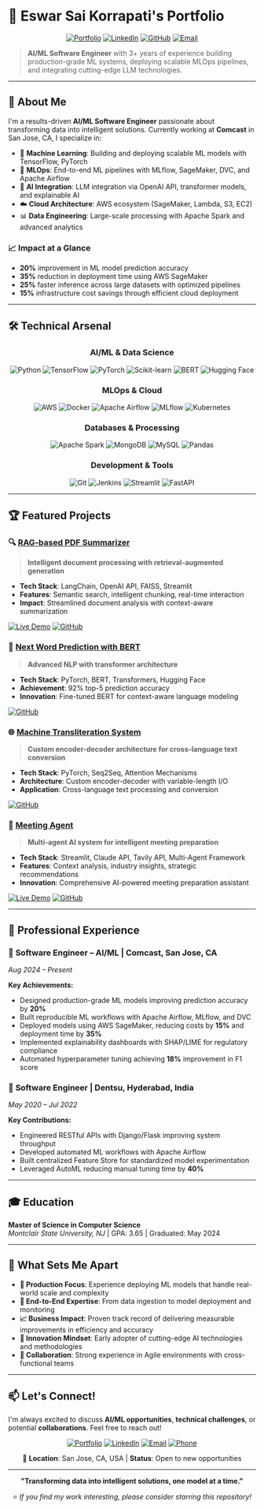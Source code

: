 # 🚀 Eswar Sai Korrapati's Portfolio

<div align="center">
  
[![Portfolio](https://img.shields.io/badge/Portfolio-Live-brightgreen?style=for-the-badge&logo=vercel)](https://eswarsaiportfolio.org/)
[![LinkedIn](https://img.shields.io/badge/LinkedIn-Connect-blue?style=for-the-badge&logo=linkedin)](https://www.linkedin.com/in/eswarsaikorrapati/)
[![GitHub](https://img.shields.io/badge/GitHub-Follow-black?style=for-the-badge&logo=github)](https://github.com/ek-sai)
[![Email](https://img.shields.io/badge/Email-Contact-red?style=for-the-badge&logo=gmail)](mailto:eksai0726@gmail.com)

</div>

> **AI/ML Software Engineer** with 3+ years of experience building production-grade ML systems, deploying scalable MLOps pipelines, and integrating cutting-edge LLM technologies.

---

## 🎯 About Me

I'm a results-driven **AI/ML Software Engineer** passionate about transforming data into intelligent solutions. Currently working at **Comcast** in San Jose, CA, I specialize in:

- 🤖 **Machine Learning**: Building and deploying scalable ML models with TensorFlow, PyTorch
- 🔄 **MLOps**: End-to-end ML pipelines with MLflow, SageMaker, DVC, and Apache Airflow
- 🧠 **AI Integration**: LLM integration via OpenAI API, transformer models, and explainable AI
- ☁️ **Cloud Architecture**: AWS ecosystem (SageMaker, Lambda, S3, EC2)
- 📊 **Data Engineering**: Large-scale processing with Apache Spark and advanced analytics

### 📈 Impact at a Glance
- **20%** improvement in ML model prediction accuracy
- **35%** reduction in deployment time using AWS SageMaker
- **25%** faster inference across large datasets with optimized pipelines
- **15%** infrastructure cost savings through efficient cloud deployment

---

## 🛠️ Technical Arsenal

<div align="center">

### AI/ML & Data Science
![Python](https://img.shields.io/badge/Python-3776AB?style=flat-square&logo=python&logoColor=white)
![TensorFlow](https://img.shields.io/badge/TensorFlow-FF6F00?style=flat-square&logo=tensorflow&logoColor=white)
![PyTorch](https://img.shields.io/badge/PyTorch-EE4C2C?style=flat-square&logo=pytorch&logoColor=white)
![Scikit-learn](https://img.shields.io/badge/Scikit_learn-F7931E?style=flat-square&logo=scikit-learn&logoColor=white)
![BERT](https://img.shields.io/badge/BERT-4285F4?style=flat-square&logo=google&logoColor=white)
![Hugging Face](https://img.shields.io/badge/🤗_Hugging_Face-FFD21E?style=flat-square&logoColor=black)

### MLOps & Cloud
![AWS](https://img.shields.io/badge/AWS-232F3E?style=flat-square&logo=amazon-aws&logoColor=white)
![Docker](https://img.shields.io/badge/Docker-2496ED?style=flat-square&logo=docker&logoColor=white)
![Apache Airflow](https://img.shields.io/badge/Apache_Airflow-017CEE?style=flat-square&logo=apache-airflow&logoColor=white)
![MLflow](https://img.shields.io/badge/MLflow-0194E2?style=flat-square&logo=mlflow&logoColor=white)
![Kubernetes](https://img.shields.io/badge/Kubernetes-326CE5?style=flat-square&logo=kubernetes&logoColor=white)

### Databases & Processing
![Apache Spark](https://img.shields.io/badge/Apache_Spark-E25A1C?style=flat-square&logo=apache-spark&logoColor=white)
![MongoDB](https://img.shields.io/badge/MongoDB-47A248?style=flat-square&logo=mongodb&logoColor=white)
![MySQL](https://img.shields.io/badge/MySQL-4479A1?style=flat-square&logo=mysql&logoColor=white)
![Pandas](https://img.shields.io/badge/Pandas-150458?style=flat-square&logo=pandas&logoColor=white)

### Development & Tools
![Git](https://img.shields.io/badge/Git-F05032?style=flat-square&logo=git&logoColor=white)
![Jenkins](https://img.shields.io/badge/Jenkins-D24939?style=flat-square&logo=jenkins&logoColor=white)
![Streamlit](https://img.shields.io/badge/Streamlit-FF4B4B?style=flat-square&logo=streamlit&logoColor=white)
![FastAPI](https://img.shields.io/badge/FastAPI-009688?style=flat-square&logo=fastapi&logoColor=white)

</div>

---

## 🏆 Featured Projects

### 🔍 [RAG-based PDF Summarizer](https://ragpdfsummarizer-ffas6wmxaty3zgblr39map.streamlit.app/)
> **Intelligent document processing with retrieval-augmented generation**

- **Tech Stack**: LangChain, OpenAI API, FAISS, Streamlit
- **Features**: Semantic search, intelligent chunking, real-time interaction
- **Impact**: Streamlined document analysis with context-aware summarization

[![Live Demo](https://img.shields.io/badge/Demo-Live-brightgreen?style=flat-square&logo=streamlit)](https://ragpdfsummarizer-ffas6wmxaty3zgblr39map.streamlit.app/)
[![GitHub](https://img.shields.io/badge/Code-GitHub-black?style=flat-square&logo=github)](https://github.com/ek-sai/RAG_PDF_Summarizer)

### 🧠 [Next Word Prediction with BERT](https://github.com/ek-sai/BERT)
> **Advanced NLP with transformer architecture**

- **Tech Stack**: PyTorch, BERT, Transformers, Hugging Face
- **Achievement**: 92% top-5 prediction accuracy
- **Innovation**: Fine-tuned BERT for context-aware language modeling

[![GitHub](https://img.shields.io/badge/Code-GitHub-black?style=flat-square&logo=github)](https://github.com/ek-sai/BERT)

### 🌐 [Machine Transliteration System](https://github.com/ek-sai/Machine_Transliteration)
> **Custom encoder-decoder architecture for cross-language text conversion**

- **Tech Stack**: PyTorch, Seq2Seq, Attention Mechanisms
- **Architecture**: Custom encoder-decoder with variable-length I/O
- **Application**: Cross-language text processing and conversion

[![GitHub](https://img.shields.io/badge/Code-GitHub-black?style=flat-square&logo=github)](https://github.com/ek-sai/Machine_Transliteration)

### 🤝 [Meeting Agent](https://meeting-agents-yapuvkj9basug2qlos2iqg.streamlit.app/)
> **Multi-agent AI system for intelligent meeting preparation**

- **Tech Stack**: Streamlit, Claude API, Tavily API, Multi-Agent Framework
- **Features**: Context analysis, industry insights, strategic recommendations
- **Innovation**: Comprehensive AI-powered meeting preparation assistant

[![Live Demo](https://img.shields.io/badge/Demo-Live-brightgreen?style=flat-square&logo=streamlit)](https://meeting-agents-yapuvkj9basug2qlos2iqg.streamlit.app/)
[![GitHub](https://img.shields.io/badge/Code-GitHub-black?style=flat-square&logo=github)](https://github.com/ek-sai/Meeting_Agent)

---

## 💼 Professional Experience

### 🏢 **Software Engineer – AI/ML** | Comcast, San Jose, CA
*Aug 2024 – Present*

**Key Achievements:**
- Designed production-grade ML models improving prediction accuracy by **20%**
- Built reproducible ML workflows with Apache Airflow, MLflow, and DVC
- Deployed models using AWS SageMaker, reducing costs by **15%** and deployment time by **35%**
- Implemented explainability dashboards with SHAP/LIME for regulatory compliance
- Automated hyperparameter tuning achieving **18%** improvement in F1 score

### 🏢 **Software Engineer** | Dentsu, Hyderabad, India  
*May 2020 – Jul 2022*

**Key Contributions:**
- Engineered RESTful APIs with Django/Flask improving system throughput
- Developed automated ML workflows with Apache Airflow
- Built centralized Feature Store for standardized model experimentation
- Leveraged AutoML reducing manual tuning time by **40%**

---

## 🎓 Education

**Master of Science in Computer Science**  
*Montclair State University, NJ* | GPA: 3.65 | Graduated: May 2024

---

## 🌟 What Sets Me Apart

- **🎯 Production Focus**: Experience deploying ML models that handle real-world scale and complexity
- **🔄 End-to-End Expertise**: From data ingestion to model deployment and monitoring
- **📈 Business Impact**: Proven track record of delivering measurable improvements in efficiency and accuracy
- **🚀 Innovation Mindset**: Early adopter of cutting-edge AI technologies and methodologies
- **🤝 Collaboration**: Strong experience in Agile environments with cross-functional teams

---

## 📫 Let's Connect!

I'm always excited to discuss **AI/ML opportunities**, **technical challenges**, or potential **collaborations**. Feel free to reach out!

<div align="center">

[![Portfolio](https://img.shields.io/badge/🌐_Portfolio-Visit_Now-brightgreen?style=for-the-badge)](https://eswarsaiportfolio.org/)
[![LinkedIn](https://img.shields.io/badge/💼_LinkedIn-Let's_Connect-blue?style=for-the-badge)](https://www.linkedin.com/in/eswarsaikorrapati/)
[![Email](https://img.shields.io/badge/📧_Email-Get_In_Touch-red?style=for-the-badge)](mailto:eksai0726@gmail.com)
[![Phone](https://img.shields.io/badge/📱_Phone-551--344--5356-green?style=for-the-badge)]()

📍 **Location**: San Jose, CA, USA | **Status**: Open to new opportunities

</div>

---

<div align="center">
  
**"Transforming data into intelligent solutions, one model at a time."**

⭐ *If you find my work interesting, please consider starring this repository!*

</div>
